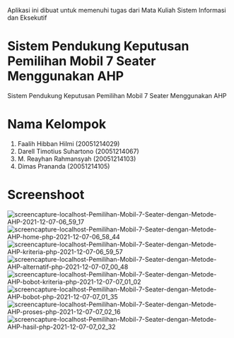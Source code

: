 Aplikasi ini dibuat untuk memenuhi tugas dari Mata Kuliah Sistem Informasi dan Eksekutif
# Sistem Pendukung Keputusan Pemilihan Mobil 7 Seater Menggunakan AHP
Sistem Pendukung Keputusan Pemilihan Mobil 7 Seater Menggunakan AHP
# Nama Kelompok 
1.  Faalih Hibban Hilmi (20051214029)
2.  Darell Timotius Suhartono (20051214067)
3.  M. Reayhan Rahmansyah (20051214103)
4.  Dimas Prananda (20051214105)
# Screenshoot
![screencapture-localhost-Pemilihan-Mobil-7-Seater-dengan-Metode-AHP-2021-12-07-06_59_17](https://user-images.githubusercontent.com/92131846/144945740-1011abbe-ed46-4ef4-b5d9-81015e515eae.png)
![screencapture-localhost-Pemilihan-Mobil-7-Seater-dengan-Metode-AHP-home-php-2021-12-07-06_58_44](https://user-images.githubusercontent.com/92131846/144945898-414dc9e3-f0b6-4bd9-9281-e65c6b31d784.png)
![screencapture-localhost-Pemilihan-Mobil-7-Seater-dengan-Metode-AHP-kriteria-php-2021-12-07-06_59_57](https://user-images.githubusercontent.com/92131846/144945953-93504a26-eefd-483d-bb48-94dc0be9b4c3.png)
![screencapture-localhost-Pemilihan-Mobil-7-Seater-dengan-Metode-AHP-alternatif-php-2021-12-07-07_00_48](https://user-images.githubusercontent.com/92131846/144945966-b5ece57b-07bb-43cf-a615-31b325923d2d.png)
![screencapture-localhost-Pemilihan-Mobil-7-Seater-dengan-Metode-AHP-bobot-kriteria-php-2021-12-07-07_01_02](https://user-images.githubusercontent.com/92131846/144946013-eea3a129-3cb3-48c1-8a19-3c3af8a8e449.png)
![screencapture-localhost-Pemilihan-Mobil-7-Seater-dengan-Metode-AHP-bobot-php-2021-12-07-07_01_35](https://user-images.githubusercontent.com/92131846/144946030-4bb00f03-3052-4884-87c4-3b4f75833402.png)
![screencapture-localhost-Pemilihan-Mobil-7-Seater-dengan-Metode-AHP-proses-php-2021-12-07-07_02_16](https://user-images.githubusercontent.com/92131846/144946047-cbc20366-f4a4-4ec0-b531-8bd1c977a08f.png)
![screencapture-localhost-Pemilihan-Mobil-7-Seater-dengan-Metode-AHP-hasil-php-2021-12-07-07_02_32](https://user-images.githubusercontent.com/92131846/144946056-a2713504-8098-415f-94ec-58850e575133.png)
